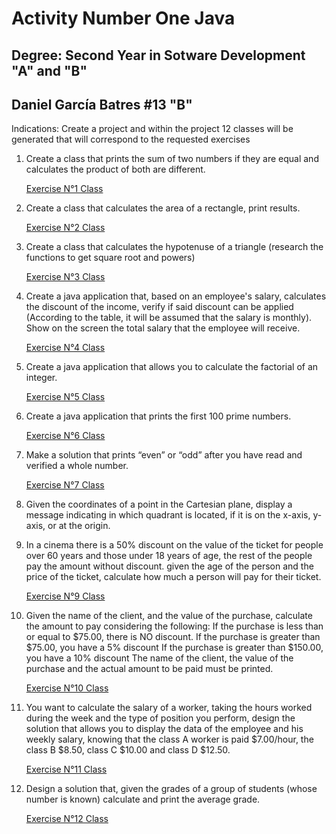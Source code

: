 # Activity Number One Java

## Degree: Second Year in Sotware Development "A" and "B"

## Daniel García Batres #13 "B"

Indications: Create a project and within the project 12 classes will be generated that will correspond
to the requested exercises

1. Create a class that prints the sum of two numbers if they are equal and calculates the product of
   both are different.

   [Exercise N°1 Class](https://github.com/danielbatres/activity-one-java/blob/main/src/Exercise/Exercise1.java)

2. Create a class that calculates the area of ​​a rectangle, print results.

    [Exercise N°2 Class](https://github.com/danielbatres/activity-one-java/blob/main/src/Exercise/Exercise2.java)

3. Create a class that calculates the hypotenuse of a triangle (research the functions to get
   square root and powers)

    [Exercise N°3 Class](https://github.com/danielbatres/activity-one-java/blob/main/src/Exercise/Exercise3.java)

4. Create a java application that, based on an employee's salary, calculates the discount of the
   income, verify if said discount can be applied (According to the table, it will be assumed that the salary is
   monthly). Show on the screen the total salary that the employee will receive.

    [Exercise N°4 Class](https://github.com/danielbatres/activity-one-java/blob/main/src/Exercise/Exercise4.java)

6. Create a java application that allows you to calculate the factorial of an integer.

    [Exercise N°5 Class](https://github.com/danielbatres/activity-one-java/blob/main/src/Exercise/Exercise5.java)

7. Create a java application that prints the first 100 prime numbers.

    [Exercise N°6 Class](https://github.com/danielbatres/activity-one-java/blob/main/src/Exercise/Exercise6.java)

8. Make a solution that prints “even” or “odd” after you have read and verified a
   whole number.

    [Exercise N°7 Class](https://github.com/danielbatres/activity-one-java/blob/main/src/Exercise/Exercise7.java)

9. Given the coordinates of a point in the Cartesian plane, display a message indicating in
      which quadrant is located, if it is on the x-axis, y-axis, or at the origin.

10. In a cinema there is a 50% discount on the value of the ticket for people over 60
    years and those under 18 years of age, the rest of the people pay the amount without discount. given the age
    of the person and the price of the ticket, calculate how much a person will pay for their ticket.

     [Exercise N°9 Class](https://github.com/danielbatres/activity-one-java/blob/main/src/Exercise/Exercise9.java)

11. Given the name of the client, and the value of the purchase, calculate the amount to pay considering the
    following: If the purchase is less than or equal to $75.00, there is NO discount. If the purchase is greater than
    $75.00, you have a 5% discount If the purchase is greater than $150.00, you have a 10% discount
    The name of the client, the value of the purchase and the actual amount to be paid must be printed.

    [Exercise N°10 Class](https://github.com/danielbatres/activity-one-java/blob/main/src/Exercise/Exercise10.java)

12. You want to calculate the salary of a worker, taking the hours worked during the week
    and the type of position you perform, design the solution that allows you to display the data of the
    employee and his weekly salary, knowing that the class A worker is paid $7.00/hour, the class B
    $8.50, class C $10.00 and class D $12.50.

    [Exercise N°11 Class](https://github.com/danielbatres/activity-one-java/blob/main/src/Exercise/Exercise11.java)

13. Design a solution that, given the grades of a group of students (whose number is known)
    calculate and print the average grade.

    [Exercise N°12 Class](https://github.com/danielbatres/activity-one-java/blob/main/src/Exercise/Exercise12.java)